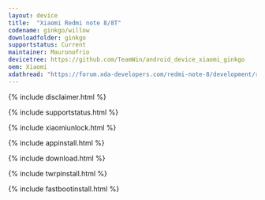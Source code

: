 ```yaml
---
layout: device
title:  "Xiaomi Redmi note 8/8T"
codename: ginkgo/willow
downloadfolder: ginkgo
supportstatus: Current
maintainer: Mauronofrio
devicetree: https://github.com/TeamWin/android_device_xiaomi_ginkgo
oem: Xiaomi
xdathread: "https://forum.xda-developers.com/redmi-note-8/development/recovery-unofficial-twrp-xiaomi-redmi-t3997267"
---
```


{% include disclaimer.html %}

{% include supportstatus.html %}

{% include xiaomiunlock.html %}

{% include appinstall.html %}

{% include download.html %}

{% include twrpinstall.html %}

{% include fastbootinstall.html %}
